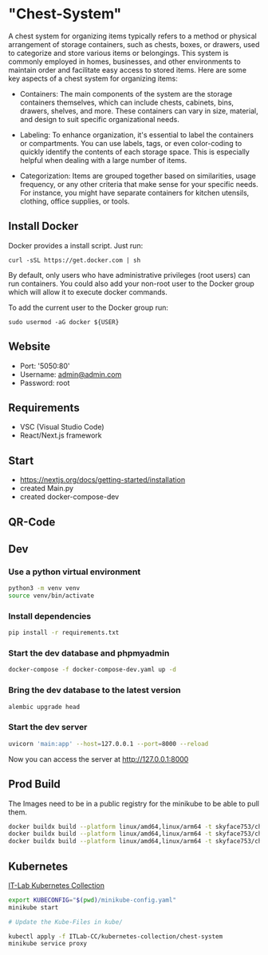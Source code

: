 # "Chest-System"

A chest system for organizing items typically refers to a method or physical arrangement of storage containers, such as chests, boxes, or drawers, used to categorize and store various items or belongings. This system is commonly employed in homes, businesses, and other environments to maintain order and facilitate easy access to stored items. Here are some key aspects of a chest system for organizing items:

- Containers: The main components of the system are the storage containers themselves, which can include chests, cabinets, bins, drawers, shelves, and more. These containers can vary in size, material, and design to suit specific organizational needs.

- Labeling: To enhance organization, it's essential to label the containers or compartments. You can use labels, tags, or even color-coding to quickly identify the contents of each storage space. This is especially helpful when dealing with a large number of items.

- Categorization: Items are grouped together based on similarities, usage frequency, or any other criteria that make sense for your specific needs. For instance, you might have separate containers for kitchen utensils, clothing, office supplies, or tools.

## Install Docker

Docker provides a install script. Just run:

```
curl -sSL https://get.docker.com | sh
```

By default, only users who have administrative privileges (root users) can run containers. You could also add your non-root user to the Docker group which will allow it to execute docker commands.

To add the current user to the Docker group run:

```
sudo usermod -aG docker ${USER}
```

## Website

- Port: '5050:80'
- Username: admin@admin.com
- Password: root

## Requirements

- VSC (Visual Studio Code)
- React/Next.js framework

## Start

- https://nextjs.org/docs/getting-started/installation
- created Main.py
- created docker-compose-dev

## QR-Code

## Dev

### Use a python virtual environment

```bash
python3 -m venv venv
source venv/bin/activate
```

### Install dependencies

```bash
pip install -r requirements.txt
```

### Start the dev database and phpmyadmin

```bash
docker-compose -f docker-compose-dev.yaml up -d
```

### Bring the dev database to the latest version

```bash
alembic upgrade head
```

### Start the dev server

```bash
uvicorn 'main:app' --host=127.0.0.1 --port=8000 --reload
```

Now you can access the server at http://127.0.0.1:8000

## Prod Build

The Images need to be in a public registry for the minikube to be able to pull them.

```bash
docker buildx build --platform linux/amd64,linux/arm64 -t skyface753/chest-system-server -f Dockerfile . --push
docker buildx build --platform linux/amd64,linux/arm64 -t skyface753/chest-system-client -f my-app/Dockerfile ./my-app/ --push
docker buildx build --platform linux/amd64,linux/arm64 -t skyface753/chest-system-proxy -f proxy/Dockerfile ./proxy --push
```

## Kubernetes

[IT-Lab Kubernetes Collection](https://github.com/ITLab-CC/kubernetes-collection/tree/main/chest-system)

```bash
export KUBECONFIG="$(pwd)/minikube-config.yaml"
minikube start

# Update the Kube-Files in kube/

kubectl apply -f ITLab-CC/kubernetes-collection/chest-system
minikube service proxy
```
